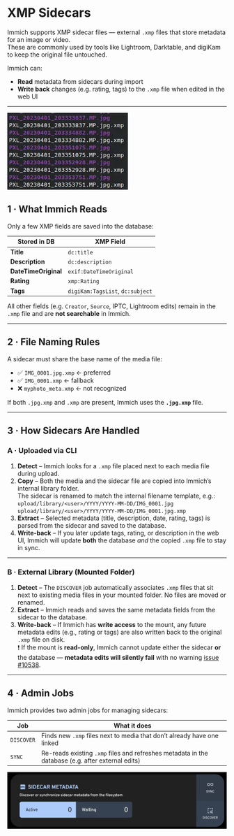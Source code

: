 # XMP Sidecars

Immich supports XMP sidecar files — external `.xmp` files that store metadata for an image or video.  
These are commonly used by tools like Lightroom, Darktable, and digiKam to keep the original file untouched.

Immich can:
- **Read** metadata from sidecars during import
- **Write back** changes (e.g. rating, tags) to the `.xmp` file when edited in the web UI

---

![XMP sidecars](./img/xmp-sidecars.webp)

## 1 · What Immich Reads

Only a few XMP fields are saved into the database:

| Stored in DB       | XMP Field                         |
|--------------------|-----------------------------------|
| **Title**          | `dc:title`                        |
| **Description**    | `dc:description`                  |
| **DateTimeOriginal** | `exif:DateTimeOriginal`        |
| **Rating**         | `xmp:Rating`                      |
| **Tags**           | `digiKam:TagsList`, `dc:subject`  |

All other fields (e.g. `Creator`, `Source`, IPTC, Lightroom edits) remain in the `.xmp` file and are **not searchable** in Immich.

---

## 2 · File Naming Rules

A sidecar must share the base name of the media file:

- ✅ `IMG_0001.jpg.xmp` ← preferred
- ✅ `IMG_0001.xmp` ← fallback
- ❌ `myphoto_meta.xmp` ← not recognized

If both `.jpg.xmp` and `.xmp` are present, Immich uses the **`.jpg.xmp`** file.

---

## 3 · How Sidecars Are Handled

### A · Uploaded via CLI

1. **Detect** – Immich looks for a `.xmp` file placed next to each media file during upload.
2. **Copy** – Both the media and the sidecar file are copied into Immich’s internal library folder.  
   The sidecar is renamed to match the internal filename template, e.g.:  
   `upload/library/<user>/YYYY/YYYY-MM-DD/IMG_0001.jpg`  
   `upload/library/<user>/YYYY/YYYY-MM-DD/IMG_0001.jpg.xmp`
3. **Extract** – Selected metadata (title, description, date, rating, tags) is parsed from the sidecar and saved to the database.
4. **Write-back** – If you later update tags, rating, or description in the web UI, Immich will update **both** the database *and* the copied `.xmp` file to stay in sync.

---

### B · External Library (Mounted Folder)

1. **Detect** – The `DISCOVER` job automatically associates `.xmp` files that sit next to existing media files in your mounted folder. No files are moved or renamed.
2. **Extract** – Immich reads and saves the same metadata fields from the sidecar to the database.
3. **Write-back** – If Immich has **write access** to the mount, any future metadata edits (e.g., rating or tags) are also written back to the original `.xmp` file on disk.  
   ❗ If the mount is **read-only**, Immich cannot update either the sidecar **or** the database — **metadata edits will silently fail** with no warning [issue #10538](https://github.com/immich-app/immich/issues/10538).

---

## 4 · Admin Jobs

Immich provides two admin jobs for managing sidecars:

| Job       | What it does |
|-----------|--------------|
| `DISCOVER` | Finds new `.xmp` files next to media that don’t already have one linked |
| `SYNC`     | Re-reads existing `.xmp` files and refreshes metadata in the database (e.g. after external edits) |

![Sidecar Admin Jobs](./img/sidecar-jobs.webp)
